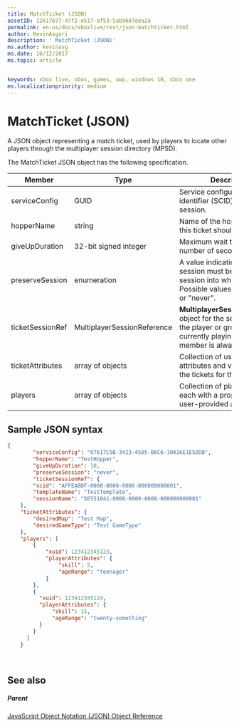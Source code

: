 ```yaml
---
title: MatchTicket (JSON)
assetID: 12617677-47f2-e517-af53-5ab9687eea2a
permalink: en-us/docs/xboxlive/rest/json-matchticket.html
author: KevinAsgari
description: ' MatchTicket (JSON)'
ms.author: kevinasg
ms.date: 10/12/2017
ms.topic: article


keywords: xbox live, xbox, games, uwp, windows 10, xbox one
ms.localizationpriority: medium
---
```



# MatchTicket (JSON)
A JSON object representing a match ticket, used by players to locate other players through the multiplayer session directory (MPSD). 
<a id="ID4EN"></a>

  
 
The MatchTicket JSON object has the following specification.
 
| Member| Type| Description| 
| --- | --- | --- | 
| serviceConfig| GUID| Service configuration identifier (SCID) for the session.| 
| hopperName| string| Name of the hopper in which this ticket should be placed.| 
| giveUpDuration| 32-bit signed integer| Maximum wait time (integral number of seconds).| 
| preserveSession| enumeration| A value indicating if the session must be reused as the session into which to match. Possible values are "always" or "never". | 
| ticketSessionRef| MultiplayerSessionReference| <b>MultiplayerSessionReference</b> object for the session in which the player or group is currently playing. This member is always required. | 
| ticketAttributes| array of objects| Collection of user-provided attributes and values about the tickets for the players.| 
| players| array of objects| Collection of player objects, each with a property bag of user-provided attributes. | 
  
<a id="ID4EW"></a>

 
## Sample JSON syntax
 

```json
{
        "serviceConfig": "07617C5B-3423-4505-B6C6-10A16E1E5DDB",
        "hopperName": "TestHopper",
        "giveUpDuration": 10,
        "preserveSession": "never",
        "ticketSessionRef": {
        "scid": "AFFEABDF-0000-0000-0000-000000000001",
        "templateName": "TestTemplate",
        "sessionName": "5E551041-0000-0000-0000-000000000001"
    },
    "ticketAttributes": {
        "desiredMap": "Test Map",
        "desiredGameType": "Test GameType"
    },
    "players": [
        {
            "xuid": 123412345123,
            "playerAttributes": {
                "skill": 5,
                "ageRange": "teenager"
            }
        },
        {
          "xuid": 123412345124,
          "playerAttributes": {
              "skill": 15,
              "ageRange": "twenty-something"
          }
        }
      ]
    }
  
    
```

  
<a id="ID4EEB"></a>

 
## See also
 
<a id="ID4EGB"></a>

 
##### Parent 

[JavaScript Object Notation (JSON) Object Reference](atoc-xboxlivews-reference-json.md)

   